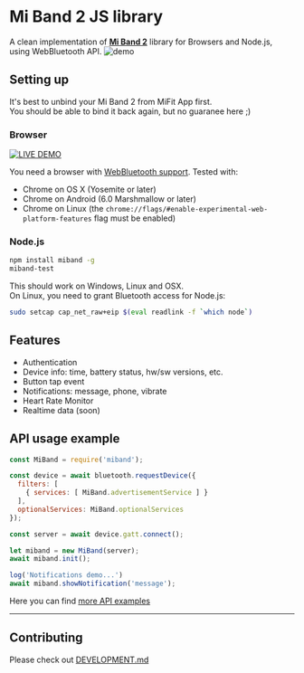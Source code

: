 # Mi Band 2 JS library

A clean implementation of [**Mi Band 2**](http://www.mi.com/en/miband2/) library for Browsers and Node.js, using WebBluetooth API.
![demo](https://github.com/vshymanskyy/miband-js/raw/master/public/demo.png)

## Setting up

It's best to unbind your Mi Band 2 from MiFit App first.  
You should be able to bind it back again, but no guaranee here ;)

### Browser

[![LIVE DEMO](https://github.com/vshymanskyy/miband-js/raw/master/public/live-demo-btn.png)](https://tiny.cc/miband-js)

You need a browser with [WebBluetooth support](https://github.com/WebBluetoothCG/web-bluetooth/blob/master/implementation-status.md). Tested with:
- Chrome on OS X (Yosemite or later)
- Chrome on Android (6.0 Marshmallow or later)
- Chrome on Linux (the `chrome://flags/#enable-experimental-web-platform-features` flag must be enabled)

### Node.js

```sh
npm install miband -g
miband-test
```

This should work on Windows, Linux and OSX.  
On Linux, you need to grant Bluetooth access for Node.js:
```sh
sudo setcap cap_net_raw+eip $(eval readlink -f `which node`)
```

## Features

- Authentication
- Device info: time, battery status, hw/sw versions, etc.
- Button tap event
- Notifications: message, phone, vibrate
- Heart Rate Monitor
- Realtime data (soon)

## API usage example

```js
const MiBand = require('miband');

const device = await bluetooth.requestDevice({
  filters: [
    { services: [ MiBand.advertisementService ] }
  ],
  optionalServices: MiBand.optionalServices
});

const server = await device.gatt.connect();

let miband = new MiBand(server);
await miband.init();

log('Notifications demo...')
await miband.showNotification('message');
```

Here you can find [more API examples](https://github.com/vshymanskyy/miband-js/blob/master/src/test.js)

---
## Contributing

Please check out [DEVELOPMENT.md](https://github.com/vshymanskyy/miband-js/blob/master/DEVELOPMENT.md)
